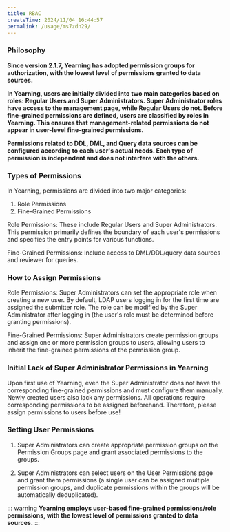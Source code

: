 ```yaml
---
title: RBAC
createTime: 2024/11/04 16:44:57
permalink: /usage/ms7zdn29/
---
```


### Philosophy

**Since version 2.1.7, Yearning has adopted permission groups for authorization, with the lowest level of permissions granted to data sources.**

**In Yearning, users are initially divided into two main categories based on roles: Regular Users and Super Administrators. Super Administrator roles have access to the management page, while Regular Users do not. Before fine-grained permissions are defined, users are classified by roles in Yearning. This ensures that management-related permissions do not appear in user-level fine-grained permissions.**

**Permissions related to DDL, DML, and Query data sources can be configured according to each user's actual needs. Each type of permission is independent and does not interfere with the others.**

### Types of Permissions

In Yearning, permissions are divided into two major categories:

1. Role Permissions
2. Fine-Grained Permissions

Role Permissions: These include Regular Users and Super Administrators. This permission primarily defines the boundary of each user's permissions and specifies the entry points for various functions.

Fine-Grained Permissions: Include access to DML/DDL/query data sources and reviewer for queries.

### How to Assign Permissions

Role Permissions: Super Administrators can set the appropriate role when creating a new user. By default, LDAP users logging in for the first time are assigned the submitter role. The role can be modified by the Super Administrator after logging in (the user's role must be determined before granting permissions).

Fine-Grained Permissions: Super Administrators create permission groups and assign one or more permission groups to users, allowing users to inherit the fine-grained permissions of the permission group.

### Initial Lack of Super Administrator Permissions in Yearning

Upon first use of Yearning, even the Super Administrator does not have the corresponding fine-grained permissions and must configure them manually. Newly created users also lack any permissions. All operations require corresponding permissions to be assigned beforehand. Therefore, please assign permissions to users before use!

### Setting User Permissions

1. Super Administrators can create appropriate permission groups on the Permission Groups page and grant associated permissions to the groups.

2. Super Administrators can select users on the User Permissions page and grant them permissions (a single user can be assigned multiple permission groups, and duplicate permissions within the groups will be automatically deduplicated).

::: warning
**Yearning employs user-based fine-grained permissions/role permissions, with the lowest level of permissions granted to data sources.**
:::